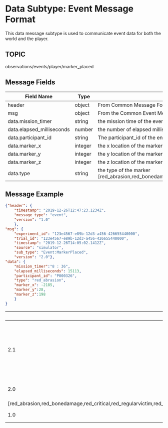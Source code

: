 # Data Subtype: Event Message Format
This data message subtype is used to communicate event data for both the world and the player. 

## TOPIC

observations/events/player/marker_placed

## Message Fields

| Field Name | Type | Description
| --- | --- | ---|
| header | object | From Common Message Format section
| msg | object | From the Common Event Message Format section 
| data.mission_timer | string | the mission time of the event
| data.elapsed_milliseconds | number | the number of elapsed milliseconds since mission start
| data.participant_id | string | The participant_id of the entity that placed the marker block
| data.marker_x | integer | the x location of the marker
| data.marker_y | integer | the y location of the marker
| data.marker_z | integer | the z location of the marker
| data.type | string | the type of the marker  [red_abrasion,red_bonedamage,red_novictim,red_regularvictim,red_criticalvictim,red_rubble,red_threat,red_sos,green_abrasion,green_bonedamage,green_novictim,green_regularvictim,green_criticalvictim,green_rubble,green_threat,green_sos,blue_abrasion,blue_bonedamage,blue_novictim,blue_regularvictim,blue_criticalvictim,blue_rubble,blue_threat,blue_sos]

## Message Example

```json
{"header": {
	"timestamp": "2019-12-26T12:47:23.1234Z",
	"message_type": "event",
	"version": "1.0"
	},
"msg": {
	"experiment_id": "123e4567-e89b-12d3-a456-426655440000", 
    "trial_id": "123e4567-e89b-12d3-a456-426655440000",
	"timestamp": "2019-12-26T14:05:02.1412Z",
	"source": "simulator",
	"sub_type": "Event:MarkerPlaced",
	"version": "2.0"},
"data": {
	"mission_timer":"8 : 36",
	"elapsed_milliseconds": 15113,
	"participant_id": "P000326",	
	"type": "red_abrasion",
	"marker_x": -2185,
	"marker_y":28,
	"marker_z":198
	}
}

```

VERSION | DATE | DETAILS
| --- | --- | --- |
| 2.1 | 11/19/2021 | updated marker block enums --> removed [critical,wildcard] replaced with [novictim,sos] for red,green,blue variations |
| 2.0 | 11/1/2021 | updated marker block enums to the following list:
[red_abrasion,red_bonedamage,red_critical,red_regularvictim,red_criticalvictim,red_rubble,red_threat,red_wildcard,green_abrasion,green_bonedamage,green_critical,green_regularvictim,green_criticalvictim,green_rubble,green_threat,green_wildcard,blue_abrasion,blue_bonedamage,blue_critical,blue_regularvictim,blue_criticalvictim,blue_rubble,blue_threat,blue_wildcard] |
| 1.0 | 3/10/2021 | Initial Schema creation |
         